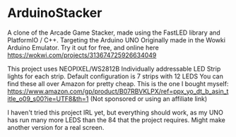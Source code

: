 # ArduinoStacker
A clone of the Arcade Game Stacker, made using the FastLED library and PlatformIO / C++.  Targeting the Arduino UNO
Originally made in the Wowki Arduino Emulator.
Try it out for free, and online here https://wokwi.com/projects/313674725926634049

This project uses NEOPIXEL/WS2812B Individually addressable LED Strip lights for each strip.
Default configuration is 7 strips with 12 LEDS
You can find these all over Amazon for pretty cheap.
This is the one I bought myself: https://www.amazon.com/gp/product/B07RBVKLPX/ref=ppx_yo_dt_b_asin_title_o09_s00?ie=UTF8&th=1
(Not sponsored or using an affiliate link)

I haven't tried this project IRL yet, but everything should work, as my UNO has run many more LEDS than the 84 that the project requires.
Might make another version for a real screen.
